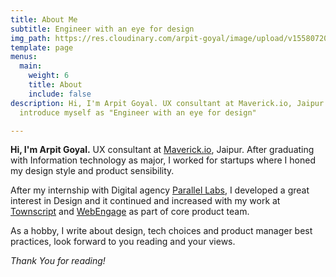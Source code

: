 ```yaml
---
title: About Me
subtitle: Engineer with an eye for design
img_path: https://res.cloudinary.com/arpit-goyal/image/upload/v1558072070/images/avatar.jpg
template: page
menus:
  main:
    weight: 6
    title: About
    include: false
description: Hi, I'm Arpit Goyal. UX consultant at Maverick.io, Jaipur. I prefer to
  introduce myself as "Engineer with an eye for design"

---
```

**Hi, I'm Arpit Goyal.** UX consultant at [Maverick.io](https://www.maverick.io), Jaipur. After graduating with Information technology as major, I worked for startups where I honed my design style and product sensibility.

After my internship with Digital agency [Parallel Labs](https://parallellabs.io/), I developed a great interest in Design and it continued and increased with my work at [Townscript](https://www.townscript.com) and [WebEngage](https://webengage.com) as part of core product team.

As a hobby, I write about design, tech choices and product manager best practices, look forward to you reading and your views.

_Thank You for reading!_